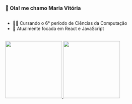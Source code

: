 ### 🦝 Ola! me chamo Maria Vitória 

##

- 👩‍💻 Cursando o 6° período de Ciências da Computação
- 🎨 Atualmente focada em React e JavaScript

  

<div>
  <br>
  <a href="https://github.com/0Mavi">
    <img height="180em" src="https://github-readme-stats.vercel.app/api?username=0Mavi&show_icons=true&theme=material-palenight"/>
    <img height="180em" src="https://github-readme-stats.vercel.app/api/top-langs/?username=0Mavi&layout=donut&theme=material-palenight"/>

</div>
